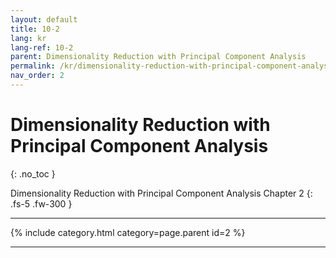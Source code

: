 ```yaml
---
layout: default
title: 10-2
lang: kr
lang-ref: 10-2
parent: Dimensionality Reduction with Principal Component Analysis
permalink: /kr/dimensionality-reduction-with-principal-component-analysis/10-2
nav_order: 2
---
```


# Dimensionality Reduction with Principal Component Analysis
{: .no_toc }


Dimensionality Reduction with Principal Component Analysis Chapter 2
{: .fs-5 .fw-300 }

---

{% include category.html category=page.parent id=2 %}

---

